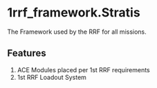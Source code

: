 # 1rrf_framework.Stratis
The Framework used by the RRF for all missions.

## Features
1. ACE Modules placed per 1st RRF requirements
2. 1st RRF Loadout System

